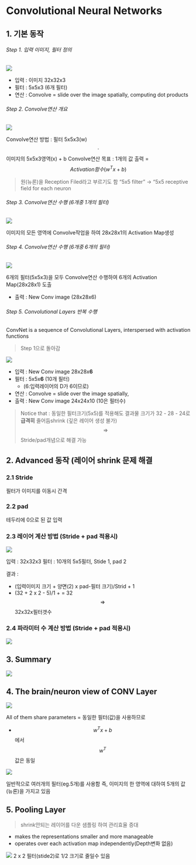 # Convolutional Neural Networks

## 1. 기본 동작 
###### Step 1. 입력 이미지, 필터 정의 

![](http://i.imgur.com/rmuzh48.png)

- 입력 : 이미지 32x32x3
- 필터 : 5x5x3 (6개 필터)
- 연산 : Convolve = slide over the image spatially, computing dot products

###### Step 2. Convolve연산 개요

![](http://i.imgur.com/RQtrq6e.png)


Convolve연산 방법 : 필터 5x5x3(w)$$\cdot$$ 이미지의 5x5x3영역(x) + b
Convolve연산 목표 : 1개의 값 출력 = $$Activation함수(w^Tx+b)$$

> 원(뉴론)을 Reception Filed라고 부르기도 함 
> “5x5 filter” -> “5x5 receptive field for each neuron

###### Step 3. Convolve연산 수행 (6개중 1개의 필터)

![](http://i.imgur.com/h2zRBF2.png)

이미지의 모든 영역에 Convolve작업을 하여 28x28x1의 Activation Map생성 


###### Step 4. Convolve연산 수행 (6개중 6개의 필터)

![](http://i.imgur.com/RLVvB83.png)

6개의 필터(5x5x3)을 모두 Convolve연산 수행하여 6개의 Activation Map(28x28x1) 도출

- 출력 : New Conv image (28x28x6) 

###### Step 5. Convolutional Layers 반복 수행
ConvNet is a sequence of Convolutional Layers, interspersed with activation functions
> Step 1으로 돌아감 

![](http://i.imgur.com/54WyhWs.png)

- 입력 : New Conv image  28x28x**6**
- 필터 : 5x5x**6** (10개 필터)
    - (6:입력레이어의 D가 6이므로) 
- 연산 : Convolve = slide over the image spatially, 
- 출력 : New Conv image 24x24x10 (10은 필터수)

> Notice that : 동일한 필터크기(5x5)를 적용해도 결과물 크기가 32 - 28 - 24로 **급격히** 줄어듬shrink (깊은 레이어 생성 불가) $$\Rightarrow$$ Stride/pad개념으로 해결 가능 


## 2. Advanced 동작 (레이어 shrink 문제 해결

### 2.1 Stride 

필터가 이미지를 이동시 간격

### 2.2 pad 

테두리에 0으로 된 값 입력 


### 2.3 레이어 계산 방법 (Stride  + pad 적용시)

![](http://i.imgur.com/vKLwri1.png)

입력 : 32x32x3
필터 : 10개의 5x5필터, Stide 1, pad 2

결과 : 
- (입력이미지 크기 + 양면(2) x pad-필터 크기)/Strid + 1 
- (32 + 2 x 2 - 5)/1 + = 32 $$\Rightarrow$$ 32x32x필터갯수



### 2.4 파라미터  수 계산 방법 (Stride  + pad 적용시)

![](http://i.imgur.com/L2VBOva.png)



## 3. Summary 

![](http://i.imgur.com/cxadXWV.png)

## 4. The brain/neuron view of CONV Layer

![](http://i.imgur.com/OeTuXZH.png)

All of them share parameters = 동일한 필터(값)을 사용하므로 
- $$w^Tx +b$$에서 $$w^T$$값은 동일 

![](http://i.imgur.com/pEsXGaN.png)

일반적으로 여러개의 필터(eg.5개)를 사용함
즉, 이미지의 한 영역에 대하여 5개의 값(뉴론)을 가지고 있음

## 5. Pooling Layer 

> shrink안되는 레이어를 다운 샘플링 하여 관리효율 증대 

- makes the representations smaller and more manageable
- operates over each activation map independently(Depth변화 없음)

![](http://i.imgur.com/AKNuYzd.png)
 2 x 2 필터(stide2)로 1/2 크기로 줄일수 있음 